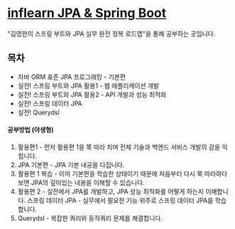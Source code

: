 # [inflearn JPA & Spring Boot](https://www.inflearn.com/roadmaps/149)
"김영한의 스프링 부트와 JPA 실무 완전 정복 로드맵"을 통해 공부하는 곳입니다.

## 목차
- 자바 ORM 표준 JPA 프로그래밍 - 기본편
- 실전! 스프링 부트와 JPA 활용1 - 웹 애플리케이션 개발
- 실전! 스프링 부트와 JPA 활용2 - API 개발과 성능 최적화
- 실전! 스프링 데이터 JPA 
- 실전! Querydsl

#### 공부방법 (야생형)
1. 활용편1 - 먼저 활용편 1을 쭉 따라 치며 전체 기술과 백엔드 서비스 개발의 감을 익힙니다.
2. JPA 기본편 - JPA 기본 내공을 다집니다.
3. 활용편 1 복습 - 이미 기본편을 학습한 상태이기 때문에 처음부터 다시 쭉 따라하다 보면 JPA의 깊이있는 내용을 이해할 수 있습니다.
4. 활용편 2 - 실전에서 JPA를 개발하고, JPA 성능 최적화를 어떻게 하는지 이해합니다.
스프링 데이터 JPA - 실무에서 필요한 기능 위주로 스프링 데이터 JPA를 학습합니다.
5. Querydsl - 복잡한 쿼리와 동적쿼리 문제를 해결합니다.
